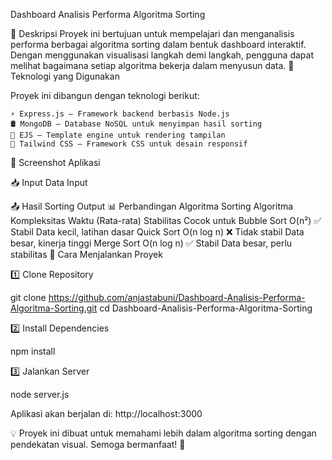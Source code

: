 Dashboard Analisis Performa Algoritma Sorting

📌 Deskripsi
Proyek ini bertujuan untuk mempelajari dan menganalisis performa berbagai algoritma sorting dalam bentuk dashboard interaktif. Dengan menggunakan visualisasi langkah demi langkah, pengguna dapat melihat bagaimana setiap algoritma bekerja dalam menyusun data.
🚀 Teknologi yang Digunakan

Proyek ini dibangun dengan teknologi berikut:

    ⚡ Express.js – Framework backend berbasis Node.js
    🛢️ MongoDB – Database NoSQL untuk menyimpan hasil sorting
    🎨 EJS – Template engine untuk rendering tampilan
    🌊 Tailwind CSS – Framework CSS untuk desain responsif

📸 Screenshot Aplikasi

📥 Input Data
Input

📤 Hasil Sorting
Output
📊 Perbandingan Algoritma Sorting
Algoritma	Kompleksitas Waktu (Rata-rata)	Stabilitas	Cocok untuk
Bubble Sort	O(n²)	✅ Stabil	Data kecil, latihan dasar
Quick Sort	O(n log n)	❌ Tidak stabil	Data besar, kinerja tinggi
Merge Sort	O(n log n)	✅ Stabil	Data besar, perlu stabilitas
📌 Cara Menjalankan Proyek

1️⃣ Clone Repository

git clone https://github.com/anjastabuni/Dashboard-Analisis-Performa-Algoritma-Sorting.git
cd Dashboard-Analisis-Performa-Algoritma-Sorting

2️⃣ Install Dependencies

npm install

3️⃣ Jalankan Server

node server.js

Aplikasi akan berjalan di: http://localhost:3000

💡 Proyek ini dibuat untuk memahami lebih dalam algoritma sorting dengan pendekatan visual. Semoga bermanfaat! 🚀
